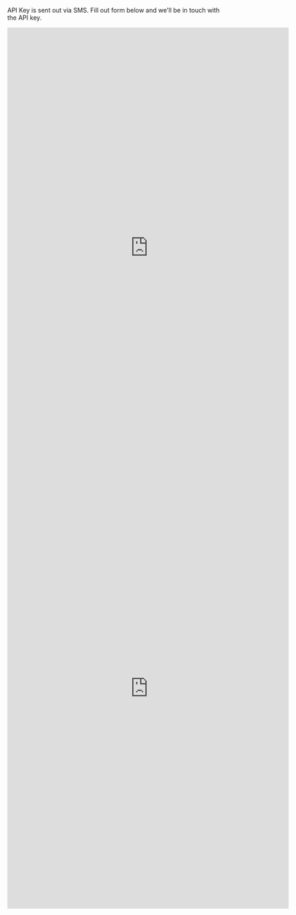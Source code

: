API Key is sent out via SMS. Fill out form below and we'll be in touch with the API key.

<!-- Display in AU -->
<div class="google-form" style=display:%hide-in-nz%>
    <iframe src="https://docs.google.com/forms/d/e/1FAIpQLSeOqN9AAa-5KTe7M58cxLxDmkeDTLoWTCebkJ61Jwfh2LoEDg/viewform?embedded=true" width="640" height="1000" frameborder="0" marginheight="0" marginwidth="0">Loading…</iframe>
</div>

<!-- Display in NZ -->
<div class="google-form" style=display:%hide-in-au%>
    <iframe src="https://docs.google.com/forms/d/e/1FAIpQLSeOqN9AAa-5KTe7M58cxLxDmkeDTLoWTCebkJ61Jwfh2LoEDg/viewform?embedded=true" width="640" height="1000" frameborder="0" marginheight="0" marginwidth="0">Loading…</iframe>
</div>
